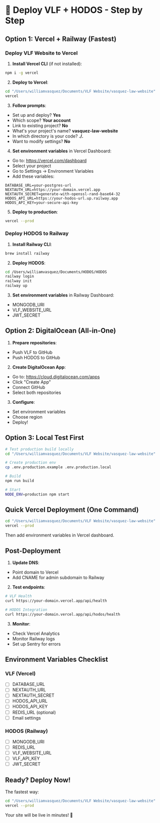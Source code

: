 # 🚀 Deploy VLF + HODOS - Step by Step

## Option 1: Vercel + Railway (Fastest)

### Deploy VLF Website to Vercel

1. **Install Vercel CLI** (if not installed):

```bash
npm i -g vercel
```

2. **Deploy to Vercel**:

```bash
cd "/Users/williamvasquez/Documents/VLF Website/vasquez-law-website"
vercel
```

3. **Follow prompts**:

- Set up and deploy? **Yes**
- Which scope? **Your account**
- Link to existing project? **No**
- What's your project's name? **vasquez-law-website**
- In which directory is your code? **./.**
- Want to modify settings? **No**

4. **Set environment variables** in Vercel Dashboard:

- Go to: https://vercel.com/dashboard
- Select your project
- Go to Settings → Environment Variables
- Add these variables:

```
DATABASE_URL=your-postgres-url
NEXTAUTH_URL=https://your-domain.vercel.app
NEXTAUTH_SECRET=generate-with-openssl-rand-base64-32
HODOS_API_URL=https://your-hodos-url.up.railway.app
HODOS_API_KEY=your-secure-api-key
```

5. **Deploy to production**:

```bash
vercel --prod
```

### Deploy HODOS to Railway

1. **Install Railway CLI**:

```bash
brew install railway
```

2. **Deploy HODOS**:

```bash
cd /Users/williamvasquez/Documents/HODOS/HODOS
railway login
railway init
railway up
```

3. **Set environment variables** in Railway Dashboard:

- MONGODB_URI
- VLF_WEBSITE_URL
- JWT_SECRET

## Option 2: DigitalOcean (All-in-One)

1. **Prepare repositories**:

- Push VLF to GitHub
- Push HODOS to GitHub

2. **Create DigitalOcean App**:

- Go to: https://cloud.digitalocean.com/apps
- Click "Create App"
- Connect GitHub
- Select both repositories

3. **Configure**:

- Set environment variables
- Choose region
- Deploy!

## Option 3: Local Test First

```bash
# Test production build locally
cd "/Users/williamvasquez/Documents/VLF Website/vasquez-law-website"

# Create production env
cp .env.production.example .env.production.local

# Build
npm run build

# Start
NODE_ENV=production npm start
```

## Quick Vercel Deployment (One Command)

```bash
cd "/Users/williamvasquez/Documents/VLF Website/vasquez-law-website"
vercel --prod
```

Then add environment variables in Vercel dashboard.

## Post-Deployment

1. **Update DNS**:

- Point domain to Vercel
- Add CNAME for admin subdomain to Railway

2. **Test endpoints**:

```bash
# VLF Health
curl https://your-domain.vercel.app/api/health

# HODOS Integration
curl https://your-domain.vercel.app/api/hodos/health
```

3. **Monitor**:

- Check Vercel Analytics
- Monitor Railway logs
- Set up Sentry for errors

## Environment Variables Checklist

### VLF (Vercel)

- [ ] DATABASE_URL
- [ ] NEXTAUTH_URL
- [ ] NEXTAUTH_SECRET
- [ ] HODOS_API_URL
- [ ] HODOS_API_KEY
- [ ] REDIS_URL (optional)
- [ ] Email settings

### HODOS (Railway)

- [ ] MONGODB_URI
- [ ] REDIS_URL
- [ ] VLF_WEBSITE_URL
- [ ] VLF_API_KEY
- [ ] JWT_SECRET

## Ready? Deploy Now!

The fastest way:

```bash
cd "/Users/williamvasquez/Documents/VLF Website/vasquez-law-website"
vercel --prod
```

Your site will be live in minutes! 🎉
